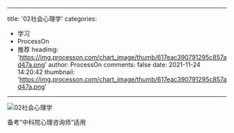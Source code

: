 
---
title: '02社会心理学'
categories: 
 - 学习
 - ProcessOn
 - 推荐
headimg: 'https://img.processon.com/chart_image/thumb/617eac390791295c857ad47a.png'
author: ProcessOn
comments: false
date: 2021-11-24 14:20:42
thumbnail: 'https://img.processon.com/chart_image/thumb/617eac390791295c857ad47a.png'
---

<div>   
<img class="thumb" alt="02社会心理学" src="https://img.processon.com/chart_image/thumb/617eac390791295c857ad47a.png" referrerpolicy="no-referrer">
<p>备考“中科院心理咨询师”适用</p>  
</div>
            